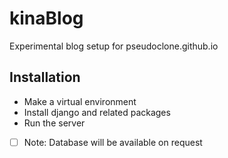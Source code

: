 # kinaBlog
Experimental blog setup for pseudoclone.github.io

## Installation
- Make a virtual environment
- Install django and related packages
- Run the server
- [ ] Note: Database will be available on request

